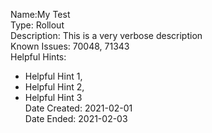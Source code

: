 Name:My Test<br/>
Type: Rollout<br/>
Description: This is a very verbose description<br/>
Known Issues: 70048, 71343<br/>
Helpful Hints: 
* Helpful Hint 1,
* Helpful Hint 2,
* Helpful Hint 3<br/>
Date Created: 2021-02-01<br/>
Date Ended: 2021-02-03<br/>
